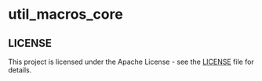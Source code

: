 # util_macros_core

## LICENSE

This project is licensed under the Apache License - see the [LICENSE](./LICENSE) file for details.
